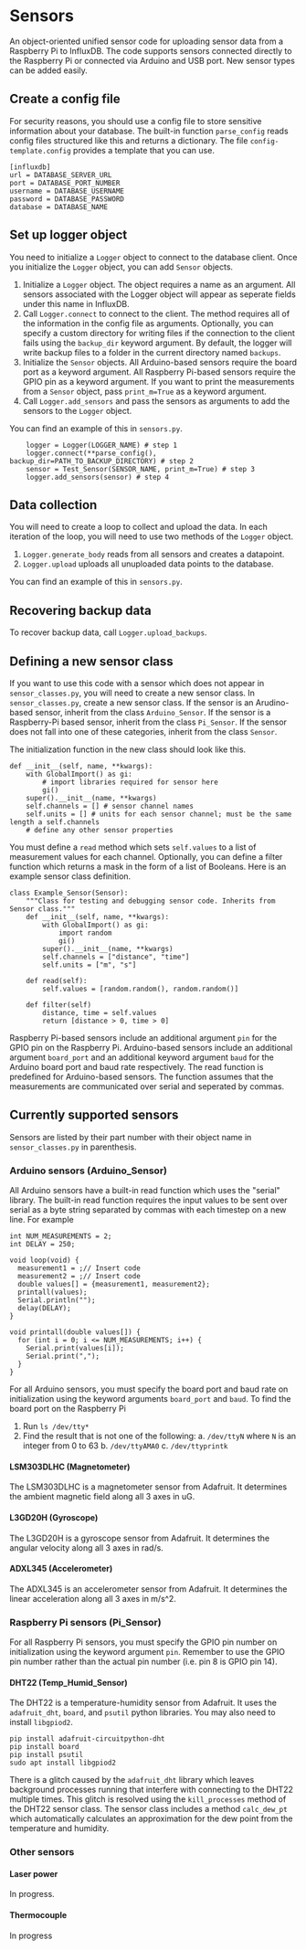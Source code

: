 # Sensors

An object-oriented unified sensor code for uploading sensor data from a Raspberry Pi to InfluxDB. The code supports sensors connected directly to the Raspberry Pi or connected via Arduino and USB port. New sensor types can be added easily.

## Create a config file

For security reasons, you should use a config file to store sensitive information about your database. The built-in function `parse_config` reads config files structured like this and returns a dictionary. The file `config-template.config` provides a template that you can use.

    [influxdb]
    url = DATABASE_SERVER_URL
    port = DATABASE_PORT_NUMBER
    username = DATABASE_USERNAME
    password = DATABASE_PASSWORD
    database = DATABASE_NAME
    
## Set up logger object

You need to initialize a `Logger` object to connect to the database client. Once you initialize the `Logger` object, you can add `Sensor` objects.

1. Initialize a `Logger` object. The object requires a name as an argument. All sensors associated with the Logger object will appear as seperate fields under this name in InfluxDB.
2. Call `Logger.connect` to connect to the client. The method requires all of the information in the config file as arguments. Optionally, you can specify a custom directory for writing files if the connection to the client fails using the `backup_dir` keyword argument. By default, the logger will write backup files to a folder in the current directory named `backups`.
3. Initialize the `Sensor` objects. All Arduino-based sensors require the board port as a keyword argument. All Raspberry Pi-based sensors require the GPIO pin as a keyword argument. If you want to print the measurements from a `Sensor` object, pass `print_m=True` as a keyword argument.
4. Call `Logger.add_sensors` and pass the sensors as arguments to add the sensors to the `Logger` object.

You can find an example of this in `sensors.py`.

        logger = Logger(LOGGER_NAME) # step 1
        logger.connect(**parse_config(), backup_dir=PATH_TO_BACKUP_DIRECTORY) # step 2
        sensor = Test_Sensor(SENSOR_NAME, print_m=True) # step 3
        logger.add_sensors(sensor) # step 4

## Data collection

You will need to create a loop to collect and upload the data. In each iteration of the loop, you will need to use two methods of the `Logger` object.

1. `Logger.generate_body` reads from all sensors and creates a datapoint.
2. `Logger.upload` uploads all unuploaded data points to the database.

You can find an example of this in `sensors.py`.

## Recovering backup data

To recover backup data, call `Logger.upload_backups`.

## Defining a new sensor class

If you want to use this code with a sensor which does not appear in `sensor_classes.py`, you will need to create a new sensor class. In `sensor_classes.py`, create a new sensor class. If the sensor is an Arudino-based sensor, inherit from the class `Arduino_Sensor`. If the sensor is a Raspberry-Pi based sensor, inherit from the class `Pi_Sensor`. If the sensor does not fall into one of these categories, inherit from the class `Sensor`.

The initialization function in the new class should look like this.

    def __init__(self, name, **kwargs):
        with GlobalImport() as gi:
            # import libraries required for sensor here
            gi()
        super().__init__(name, **kwargs)
        self.channels = [] # sensor channel names
        self.units = [] # units for each sensor channel; must be the same length a self.channels
        # define any other sensor properties
        
You must define a `read` method which sets `self.values` to a list of measurement values for each channel. Optionally, you can define a filter function which returns a mask in the form of a list of Booleans. Here is an example sensor class definition.

    class Example_Sensor(Sensor):
        """Class for testing and debugging sensor code. Inherits from Sensor class."""
        def __init__(self, name, **kwargs):
            with GlobalImport() as gi:
                import random
                gi()
            super().__init__(name, **kwargs)
            self.channels = ["distance", "time"]
            self.units = ["m", "s"]

        def read(self):
            self.values = [random.random(), random.random()]
            
        def filter(self)
            distance, time = self.values
            return [distance > 0, time > 0]

Raspberry Pi-based sensors include an additional argument `pin` for the GPIO pin on the Raspberry Pi. Arduino-based sensors include an additional argument `board_port` and an additional keyword argument `baud` for the Arduino board port and baud rate respectively. The read function is predefined for Arduino-based sensors. The function assumes that the measurements are communicated over serial and seperated by commas.

## Currently supported sensors

Sensors are listed by their part number with their object name in `sensor_classes.py` in parenthesis.

### Arduino sensors (Arduino_Sensor)

All Arduino sensors have a built-in read function which uses the "serial" library. The built-in read function requires the input values to be sent over serial as a byte string separated by commas with each timestep on a new line. For example

    int NUM_MEASUREMENTS = 2;
    int DELAY = 250;
    
    void loop(void) {
      measurement1 = ;// Insert code
      measurement2 = ;// Insert code
      double values[] = {measurement1, measurement2};
      printall(values);
      Serial.println("");
      delay(DELAY);
    }
    
    void printall(double values[]) {
      for (int i = 0; i <= NUM_MEASUREMENTS; i++) {
        Serial.print(values[i]);
        Serial.print(",");
      }
    }
    
For all Arduino sensors, you must specify the board port and baud rate on initialization using the keyword arguments `board_port` and `baud`. To find the board port on the Raspberry Pi

1. Run `ls /dev/tty*`
2. Find the result that is not one of the following:
    a. `/dev/ttyN` where `N` is an integer from 0 to 63
    b. `/dev/ttyAMA0`
    c. `/dev/ttyprintk`

#### LSM303DLHC (Magnetometer)

The LSM303DLHC is a magnetometer sensor from Adafruit. It determines the ambient magnetic field along all 3 axes in uG.

#### L3GD20H (Gyroscope)

The L3GD20H is a gyroscope sensor from Adafruit. It determines the angular velocity along all 3 axes in rad/s.

#### ADXL345 (Accelerometer)

The ADXL345 is an accelerometer sensor from Adafruit. It determines the linear acceleration along all 3 axes in m/s^2.

### Raspberry Pi sensors (Pi_Sensor)

For all Raspberry Pi sensors, you must specify the GPIO pin number on initialization using the keyword argument `pin`. Remember to use the GPIO pin number rather than the actual pin number (i.e. pin 8 is GPIO pin 14).

#### DHT22 (Temp_Humid_Sensor)

The DHT22 is a temperature-humidity sensor from Adafruit. It uses the `adafruit_dht`, `board`, and `psutil` python libraries. You may also need to install `libgpiod2`.

    pip install adafruit-circuitpython-dht
    pip install board
    pip install psutil
    sudo apt install libgpiod2

There is a glitch caused by the `adafruit_dht` library which leaves background processes running that interfere with connecting to the DHT22 multiple times. This glitch is resolved using the `kill_processes` method of the DHT22 sensor class. The sensor class includes a method `calc_dew_pt` which automatically calculates an approximation for the dew point from the temperature and humidity.

### Other sensors

#### Laser power

In progress.

#### Thermocouple

In progress
